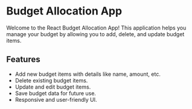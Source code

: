 # Budget Allocation App

Welcome to the React Budget Allocation App! This application helps you manage your budget by allowing you to add, delete, and update budget items.

## Features

- Add new budget items with details like name, amount, etc.
- Delete existing budget items.
- Update and edit budget items.
- Save budget data for future use.
- Responsive and user-friendly UI.
 
 
